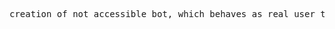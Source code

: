 <pre>
creation of not accessible bot, which behaves as real user to do some tasks, automation or for monitorting. No one can log into this user account using the ssh command.
</pre>